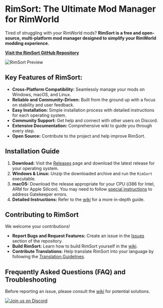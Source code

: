 # RimSort: The Ultimate Mod Manager for RimWorld

Tired of struggling with your RimWorld mods? **RimSort is a free and open-source, multi-platform mod manager designed to simplify your RimWorld modding experience.**

[**Visit the RimSort GitHub Repository**](https://github.com/RimSort/RimSort)

![RimSort Preview](./docs/rimsort_preview.png)

## Key Features of RimSort:

*   **Cross-Platform Compatibility:** Seamlessly manage your mods on Windows, macOS, and Linux.
*   **Reliable and Community-Driven:** Built from the ground up with a focus on stability and user feedback.
*   **Easy Installation:** Simple installation process with detailed instructions for each operating system.
*   **Community Support:** Get help and connect with other users on Discord.
*   **Extensive Documentation:** Comprehensive wiki to guide you through every step.
*   **Open Source:**  Contribute to the project and help improve RimSort.

## Installation Guide

1.  **Download:** Visit the [Releases](https://github.com/RimSort/RimSort/releases) page and download the latest release for your operating system.
2.  **Windows & Linux:** Unzip the downloaded archive and run the `RimSort` executable.
3.  **macOS:**  Download the release appropriate for your CPU (i386 for Intel, ARM for Apple Silicon). You may need to follow [special instructions](https://rimsort.github.io/RimSort/user-guide/downloading-and-installing#macos) to address Gatekeeper errors.
4.  **Detailed Instructions:** Refer to the [wiki](https://rimsort.github.io/RimSort/) for a more in-depth guide.

## Contributing to RimSort

We welcome your contributions!

*   **Report Bugs and Request Features:**  Create an issue in the [Issues](https://github.com/RimSort/RimSort/issues) section of the repository.
*   **Build RimSort:**  Learn how to build RimSort yourself in the [wiki](https://rimsort.github.io/RimSort/).
*   **Contribute Translations:** Help translate RimSort into your language by following the [Translation Guidelines](https://rimsort.github.io/RimSort/development-guide/translation-guidelines).

## Frequently Asked Questions (FAQ) and Troubleshooting

Before reporting an issue, please consult the [wiki](https://rimsort.github.io/RimSort/) for potential solutions.

[![Join us on Discord](https://github-production-user-asset-6210df.s3.amazonaws.com/2766946/248529301-486f4f8c-fed5-4fe1-832f-6461b7ce3a55.png)](https://discord.gg/aV7g69JmR2)